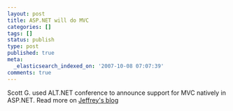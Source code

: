 ```yaml
---
layout: post
title: ASP.NET will do MVC
categories: []
tags: []
status: publish
type: post
published: true
meta:
  _elasticsearch_indexed_on: '2007-10-08 07:07:39'
comments: true
---
```

<p></p>  <p>Scott G. used ALT.NET conference to announce support for MVC natively in ASP.NET. Read more on <a href="http://codebetter.com/blogs/jeffrey.palermo/archive/2007/10/05/altnetconf-scott-guthrie-announces-asp-net-mvc-framework-at-alt-net-conf.aspx">Jeffrey's blog</a></p>
